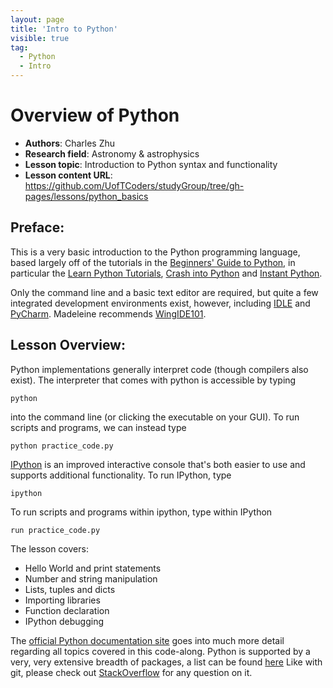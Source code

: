 ```yaml
---
layout: page
title: 'Intro to Python'
visible: true
tag:
  - Python
  - Intro
---
```


# Overview of Python

 - **Authors**: Charles Zhu
 - **Research field**: Astronomy & astrophysics
 - **Lesson topic**: Introduction to Python syntax and functionality
 - **Lesson content URL**: <https://github.com/UofTCoders/studyGroup/tree/gh-pages/lessons/python_basics>

## Preface: ##

This is a very basic introduction to the Python programming language,
based largely off of the tutorials in the [Beginners' Guide to Python](https://wiki.python.org/moin/BeginnersGuide/Programmers),
in particular the [Learn Python Tutorials](https://pythonspot.com/),
[Crash into Python](http://stephensugden.com/crash_into_python/) and
[Instant Python](http://hetland.org/writing/instant-python.html).

Only the command line and a basic text editor are required, but quite
a few integrated development environments exist, however, including [IDLE](https://docs.python.org/2/library/idle.html)
and [PyCharm](https://www.jetbrains.com/pycharm/).  Madeleine recommends
[WingIDE101](http://www.wingware.com/downloads/wingide-101/5.1.5-1).

## Lesson Overview: ##

Python implementations generally interpret code (though compilers
also exist).  The interpreter that comes with python is accessible
by typing

    python

into the command line (or clicking the executable on your GUI).
To run scripts and programs, we can instead type

    python practice_code.py

[IPython](http://ipython.org/) is an improved interactive console
that's both easier to use and supports additional functionality.
To run IPython, type

    ipython

To run scripts and programs within ipython, type within IPython

    run practice_code.py

The lesson covers:

* Hello World and print statements
* Number and string manipulation
* Lists, tuples and dicts
* Importing libraries
* Function declaration
* IPython debugging

The [official Python documentation site](https://docs.python.org) goes into much more detail
regarding all topics covered in this code-along.  Python is supported
by a very, very extensive breadth of packages, a list can be found [here](https://pypi.python.org/pypi)
Like with git, please check out [StackOverflow](http://stackoverflow.com/questions/tagged/python) for
 any question on it.


